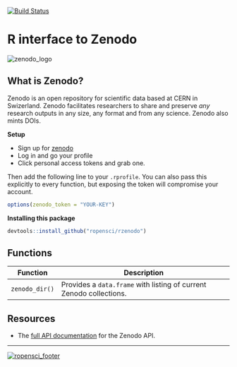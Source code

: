 [![Build Status](https://travis-ci.org/ropensci/zenodo.svg?branch=master)](https://travis-ci.org/ropensci/zenodo)

# R interface to Zenodo  
![zenodo_logo](https://zenodo.org/img/zenodo.svg)

## What is Zenodo?
Zenodo is an open repository for scientific data based at CERN  in Swizerland. Zenodo facilitates researchers to share and preserve _any_ research outputs in any size, any format and from any science. Zenodo also mints DOIs.

__Setup__
* Sign up for [zenodo](https://zenodo.org/youraccount/register)
* Log in and go your profile
* Click personal access tokens and grab one.

Then add the following line to your `.rprofile`. You can also pass this explicitly to every function, but exposing the token will compromise your account.  

```r
options(zenodo_token = "YOUR-KEY")
```


__Installing this package__

```r
devtools::install_github("ropensci/rzenodo")
```

## Functions

| Function  | Description  |
|---|---|
| `zenodo_dir()` | Provides a `data.frame` with listing of current Zenodo collections.

## Resources

* The [full API documentation](https://zenodo.org/dev) for the Zenodo API.

---


[![ropensci_footer](http://ropensci.org/public_images/github_footer.png)](http://ropensci.org)
